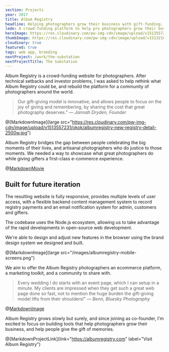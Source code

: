 ```yaml
---
section: Projects
year: 2017
title: Album Registry
headline: Helping photographers grow their business with gift-funding.
lede: A crowd-funding platform to help pro photographers grow their business.
heroImage: https://res.cloudinary.com/pw-img-cdn/image/upload/v1513557239/okok/albumregistry-new-profile-2500w.jpg
thumbImage: https://res.cloudinary.com/pw-img-cdn/image/upload/v1513210344/thumb-albumregistry_vojzwp.jpg
cloudinary: true
featured: true
tags: web app, branding
nextProject: /work/the-substation
nextProjectTitle: The Substation
---
```


Album Registry is a crowd-funding website for photographers. After technical setbacks and investor problems, I was asked to help rethink what Album Registry could
be, and rebuild the platform for a community of photographers around the world.

> Our gift-giving model is innovative, and allows people to focus on the joy of giving and remembering, by sharing the cost that great photography deserves.” _— Jannah Dryden, Founder_

@[MarkdownImage](large src="https://res.cloudinary.com/pw-img-cdn/image/upload/v1513557231/okok/albumregistry-new-registry-detail-2500w.jpg")

Album Registry bridges the gap between people celebrating the big moments of their lives, and artisanal photographers who do justice to those moments. We needed a way to showcase what great photographers do while giving gifters a first-class e-commerce
experience.

@[MarkdownMovie](src="/images/albumregistry-block-registries.mp4")

## Built for future iteration

The resulting website is fully responsive, provides multiple levels of user access, with a flexible backend content management system to record registry payments and an email notification system for admin, customers and gifters.

The codebase uses the Node.js ecosystem, allowing us to take advantage of the rapid developments in open-source web development.

We're able to design and adjust new features in the browser using the brand design system we designed and built.

<!-- @[MarkdownImage](large src="https://res.cloudinary.com/pw-img-cdn/image/upload/v1513558122/okok/albumregistry-mobile-O.png") -->

@[MarkdownImage](large src="/images/albumregistry-mobile-screens.png")

We aim to offer the Album Registry photographers an ecommerce platform, a marketing
toolkit, and a community to share with.

> Every wedding I do starts with an event page, which I can setup in a minute. My clients are impressed when they get such a great web page done so fast, not to mention the huge burden the gift-giving model lifts from their shoulders!” _— Benn, Bluesky Photography_

@[MarkdownImage](src="https://res.cloudinary.com/pw-img-cdn/image/upload/v1513557236/okok/albumregistry-moment.jpg")

Album Registry grows slowly but surely, and since joining as co-founder, I'm excited to
focus on building tools that help photographers grow their business, and help people give the gift of memories.

<!-- @[MarkdownNote](note="Frontend development done in collaboration with <a href='https://github.com/BarryPH'> Barry Phillip Hall.</a>") -->

<!-- @[MarkdownButton](link="https://albumregistry.com" label="Visit Album Registry") -->

@[MarkdownProjectLink](link="https://albumregistry.com" label="Visit Album Registry")
